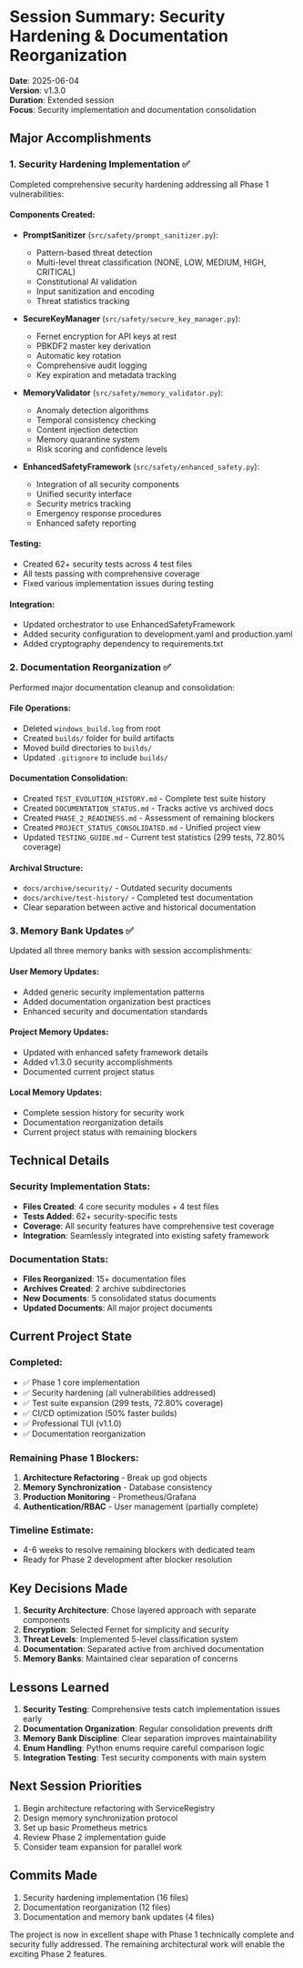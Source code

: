 # Session Summary: Security Hardening & Documentation Reorganization

**Date**: 2025-06-04  
**Version**: v1.3.0  
**Duration**: Extended session  
**Focus**: Security implementation and documentation consolidation

## Major Accomplishments

### 1. Security Hardening Implementation ✅

Completed comprehensive security hardening addressing all Phase 1 vulnerabilities:

#### Components Created:
- **PromptSanitizer** (`src/safety/prompt_sanitizer.py`):
  - Pattern-based threat detection
  - Multi-level threat classification (NONE, LOW, MEDIUM, HIGH, CRITICAL)
  - Constitutional AI validation
  - Input sanitization and encoding
  - Threat statistics tracking

- **SecureKeyManager** (`src/safety/secure_key_manager.py`):
  - Fernet encryption for API keys at rest
  - PBKDF2 master key derivation
  - Automatic key rotation
  - Comprehensive audit logging
  - Key expiration and metadata tracking

- **MemoryValidator** (`src/safety/memory_validator.py`):
  - Anomaly detection algorithms
  - Temporal consistency checking
  - Content injection detection
  - Memory quarantine system
  - Risk scoring and confidence levels

- **EnhancedSafetyFramework** (`src/safety/enhanced_safety.py`):
  - Integration of all security components
  - Unified security interface
  - Security metrics tracking
  - Emergency response procedures
  - Enhanced safety reporting

#### Testing:
- Created 62+ security tests across 4 test files
- All tests passing with comprehensive coverage
- Fixed various implementation issues during testing

#### Integration:
- Updated orchestrator to use EnhancedSafetyFramework
- Added security configuration to development.yaml and production.yaml
- Added cryptography dependency to requirements.txt

### 2. Documentation Reorganization ✅

Performed major documentation cleanup and consolidation:

#### File Operations:
- Deleted `windows_build.log` from root
- Created `builds/` folder for build artifacts
- Moved build directories to `builds/`
- Updated `.gitignore` to include `builds/`

#### Documentation Consolidation:
- Created `TEST_EVOLUTION_HISTORY.md` - Complete test suite history
- Created `DOCUMENTATION_STATUS.md` - Tracks active vs archived docs
- Created `PHASE_2_READINESS.md` - Assessment of remaining blockers
- Created `PROJECT_STATUS_CONSOLIDATED.md` - Unified project view
- Updated `TESTING_GUIDE.md` - Current test statistics (299 tests, 72.80% coverage)

#### Archival Structure:
- `docs/archive/security/` - Outdated security documents
- `docs/archive/test-history/` - Completed test documentation
- Clear separation between active and historical documentation

### 3. Memory Bank Updates ✅

Updated all three memory banks with session accomplishments:

#### User Memory Updates:
- Added generic security implementation patterns
- Added documentation organization best practices
- Enhanced security and documentation standards

#### Project Memory Updates:
- Updated with enhanced safety framework details
- Added v1.3.0 security accomplishments
- Documented current project status

#### Local Memory Updates:
- Complete session history for security work
- Documentation reorganization details
- Current project status with remaining blockers

## Technical Details

### Security Implementation Stats:
- **Files Created**: 4 core security modules + 4 test files
- **Tests Added**: 62+ security-specific tests
- **Coverage**: All security features have comprehensive test coverage
- **Integration**: Seamlessly integrated into existing safety framework

### Documentation Stats:
- **Files Reorganized**: 15+ documentation files
- **Archives Created**: 2 archive subdirectories
- **New Documents**: 5 consolidated status documents
- **Updated Documents**: All major project documents

## Current Project State

### Completed:
- ✅ Phase 1 core implementation
- ✅ Security hardening (all vulnerabilities addressed)
- ✅ Test suite expansion (299 tests, 72.80% coverage)
- ✅ CI/CD optimization (50% faster builds)
- ✅ Professional TUI (v1.1.0)
- ✅ Documentation reorganization

### Remaining Phase 1 Blockers:
1. **Architecture Refactoring** - Break up god objects
2. **Memory Synchronization** - Database consistency
3. **Production Monitoring** - Prometheus/Grafana
4. **Authentication/RBAC** - User management (partially complete)

### Timeline Estimate:
- 4-6 weeks to resolve remaining blockers with dedicated team
- Ready for Phase 2 development after blocker resolution

## Key Decisions Made

1. **Security Architecture**: Chose layered approach with separate components
2. **Encryption**: Selected Fernet for simplicity and security
3. **Threat Levels**: Implemented 5-level classification system
4. **Documentation**: Separated active from archived documentation
5. **Memory Banks**: Maintained clear separation of concerns

## Lessons Learned

1. **Security Testing**: Comprehensive tests catch implementation issues early
2. **Documentation Organization**: Regular consolidation prevents drift
3. **Memory Bank Discipline**: Clear separation improves maintainability
4. **Enum Handling**: Python enums require careful comparison logic
5. **Integration Testing**: Test security components with main system

## Next Session Priorities

1. Begin architecture refactoring with ServiceRegistry
2. Design memory synchronization protocol
3. Set up basic Prometheus metrics
4. Review Phase 2 implementation guide
5. Consider team expansion for parallel work

## Commits Made

1. Security hardening implementation (16 files)
2. Documentation reorganization (12 files)
3. Documentation and memory bank updates (4 files)

The project is now in excellent shape with Phase 1 technically complete and security fully addressed. The remaining architectural work will enable the exciting Phase 2 features.